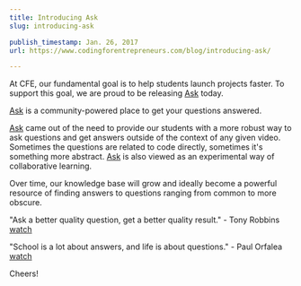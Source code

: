 ```yaml
---
title: Introducing Ask
slug: introducing-ask

publish_timestamp: Jan. 26, 2017
url: https://www.codingforentrepreneurs.com/blog/introducing-ask/

---
```


At CFE, our fundamental goal is to help students launch projects faster. To support this goal, we are proud to be releasing <a href='http://joincfe.com/ask/'>Ask</a> today. 

<a href='http://joincfe.com/ask/'>Ask</a> is a community-powered place to get your questions answered. 

<a href='http://joincfe.com/ask/'>Ask</a> came out of the need to provide our students with a more robust way to ask questions and get answers outside of the context of any given video. Sometimes the questions are related to code directly, sometimes it's something more abstract. <a href='http://joincfe.com/ask/'>Ask</a> is also viewed as an experimental way of collaborative learning. 

Over time, our knowledge base will grow and ideally become a powerful resource of finding answers to questions ranging from common to more obscure. 

"Ask a better quality question, get a better quality result." - Tony Robbins [watch](https://www.youtube.com/watch?v=FKV1u03rKkw)

"School is a lot about answers, and life is about questions." - Paul Orfalea [watch](https://www.youtube.com/watch?v=eqfIGs-8XlU)

Cheers!